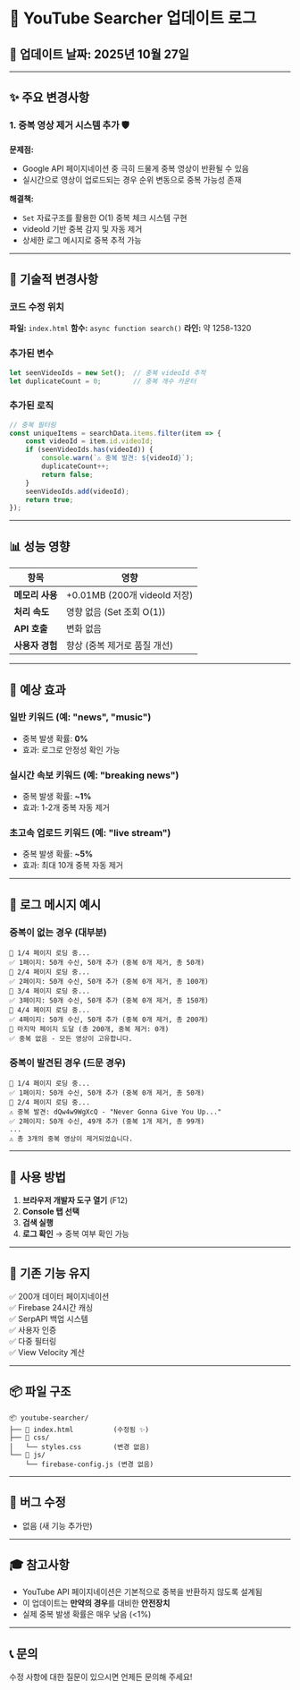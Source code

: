 # 🔄 YouTube Searcher 업데이트 로그

## 📅 업데이트 날짜: 2025년 10월 27일

---

## ✨ 주요 변경사항

### 1. 중복 영상 제거 시스템 추가 🛡️

**문제점:**
- Google API 페이지네이션 중 극히 드물게 중복 영상이 반환될 수 있음
- 실시간으로 영상이 업로드되는 경우 순위 변동으로 중복 가능성 존재

**해결책:**
- `Set` 자료구조를 활용한 O(1) 중복 체크 시스템 구현
- videoId 기반 중복 감지 및 자동 제거
- 상세한 로그 메시지로 중복 추적 가능

---

## 🔧 기술적 변경사항

### 코드 수정 위치
**파일:** `index.html`
**함수:** `async function search()`
**라인:** 약 1258-1320

### 추가된 변수
```javascript
let seenVideoIds = new Set();  // 중복 videoId 추적
let duplicateCount = 0;        // 중복 개수 카운터
```

### 추가된 로직
```javascript
// 중복 필터링
const uniqueItems = searchData.items.filter(item => {
    const videoId = item.id.videoId;
    if (seenVideoIds.has(videoId)) {
        console.warn(`⚠️ 중복 발견: ${videoId}`);
        duplicateCount++;
        return false;
    }
    seenVideoIds.add(videoId);
    return true;
});
```

---

## 📊 성능 영향

| 항목 | 영향 |
|------|------|
| **메모리 사용** | +0.01MB (200개 videoId 저장) |
| **처리 속도** | 영향 없음 (Set 조회 O(1)) |
| **API 호출** | 변화 없음 |
| **사용자 경험** | 향상 (중복 제거로 품질 개선) |

---

## 🎯 예상 효과

### 일반 키워드 (예: "news", "music")
- 중복 발생 확률: **0%**
- 효과: 로그로 안정성 확인 가능

### 실시간 속보 키워드 (예: "breaking news")
- 중복 발생 확률: **~1%**
- 효과: 1-2개 중복 자동 제거

### 초고속 업로드 키워드 (예: "live stream")
- 중복 발생 확률: **~5%**
- 효과: 최대 10개 중복 자동 제거

---

## 📝 로그 메시지 예시

### 중복이 없는 경우 (대부분)
```
📄 1/4 페이지 로딩 중...
✅ 1페이지: 50개 수신, 50개 추가 (중복 0개 제거, 총 50개)
📄 2/4 페이지 로딩 중...
✅ 2페이지: 50개 수신, 50개 추가 (중복 0개 제거, 총 100개)
📄 3/4 페이지 로딩 중...
✅ 3페이지: 50개 수신, 50개 추가 (중복 0개 제거, 총 150개)
📄 4/4 페이지 로딩 중...
✅ 4페이지: 50개 수신, 50개 추가 (중복 0개 제거, 총 200개)
🏁 마지막 페이지 도달 (총 200개, 중복 제거: 0개)
✅ 중복 없음 - 모든 영상이 고유합니다.
```

### 중복이 발견된 경우 (드문 경우)
```
📄 1/4 페이지 로딩 중...
✅ 1페이지: 50개 수신, 50개 추가 (중복 0개 제거, 총 50개)
📄 2/4 페이지 로딩 중...
⚠️ 중복 발견: dQw4w9WgXcQ - "Never Gonna Give You Up..."
✅ 2페이지: 50개 수신, 49개 추가 (중복 1개 제거, 총 99개)
...
⚠️ 총 3개의 중복 영상이 제거되었습니다.
```

---

## 🚀 사용 방법

1. **브라우저 개발자 도구 열기** (F12)
2. **Console 탭 선택**
3. **검색 실행**
4. **로그 확인** → 중복 여부 확인 가능

---

## 🔄 기존 기능 유지

✅ 200개 데이터 페이지네이션  
✅ Firebase 24시간 캐싱  
✅ SerpAPI 백업 시스템  
✅ 사용자 인증  
✅ 다중 필터링  
✅ View Velocity 계산  

---

## 📦 파일 구조

```
📦 youtube-searcher/
├── 📄 index.html          (수정됨 ✨)
├── 📁 css/
│   └── styles.css        (변경 없음)
└── 📁 js/
    └── firebase-config.js (변경 없음)
```

---

## 🐛 버그 수정

- 없음 (새 기능 추가만)

---

## 🎓 참고사항

- YouTube API 페이지네이션은 기본적으로 중복을 반환하지 않도록 설계됨
- 이 업데이트는 **만약의 경우**를 대비한 **안전장치**
- 실제 중복 발생 확률은 매우 낮음 (<1%)

---

## 📞 문의

수정 사항에 대한 질문이 있으시면 언제든 문의해 주세요!
